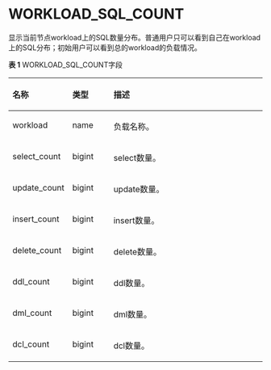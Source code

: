 # WORKLOAD\_SQL\_COUNT

显示当前节点workload上的SQL数量分布。普通用户只可以看到自己在workload上的SQL分布；初始用户可以看到总的workload的负载情况。

**表 1**  WORKLOAD\_SQL\_COUNT字段

<a name="zh-cn_topic_0237122619_table18953243191518"></a>
<table><thead align="left"><tr id="zh-cn_topic_0237122619_row205324416154"><th class="cellrowborder" valign="top" width="17.27%" id="mcps1.2.4.1.1"><p id="zh-cn_topic_0237122619_p195364421511"><a name="zh-cn_topic_0237122619_p195364421511"></a><a name="zh-cn_topic_0237122619_p195364421511"></a><strong id="zh-cn_topic_0237122619_b85311445152"><a name="zh-cn_topic_0237122619_b85311445152"></a><a name="zh-cn_topic_0237122619_b85311445152"></a>名称</strong></p>
</th>
<th class="cellrowborder" valign="top" width="16.8%" id="mcps1.2.4.1.2"><p id="zh-cn_topic_0237122619_p1753164451519"><a name="zh-cn_topic_0237122619_p1753164451519"></a><a name="zh-cn_topic_0237122619_p1753164451519"></a><strong id="zh-cn_topic_0237122619_b2531244131512"><a name="zh-cn_topic_0237122619_b2531244131512"></a><a name="zh-cn_topic_0237122619_b2531244131512"></a>类型</strong></p>
</th>
<th class="cellrowborder" valign="top" width="65.93%" id="mcps1.2.4.1.3"><p id="zh-cn_topic_0237122619_p75319443156"><a name="zh-cn_topic_0237122619_p75319443156"></a><a name="zh-cn_topic_0237122619_p75319443156"></a><strong id="zh-cn_topic_0237122619_b175314441512"><a name="zh-cn_topic_0237122619_b175314441512"></a><a name="zh-cn_topic_0237122619_b175314441512"></a>描述</strong></p>
</th>
</tr>
</thead>
<tbody><tr id="zh-cn_topic_0237122619_row10533447155"><td class="cellrowborder" valign="top" width="17.27%" headers="mcps1.2.4.1.1 "><p id="zh-cn_topic_0237122619_p0537448157"><a name="zh-cn_topic_0237122619_p0537448157"></a><a name="zh-cn_topic_0237122619_p0537448157"></a>workload</p>
</td>
<td class="cellrowborder" valign="top" width="16.8%" headers="mcps1.2.4.1.2 "><p id="zh-cn_topic_0237122619_p95316442156"><a name="zh-cn_topic_0237122619_p95316442156"></a><a name="zh-cn_topic_0237122619_p95316442156"></a>name</p>
</td>
<td class="cellrowborder" valign="top" width="65.93%" headers="mcps1.2.4.1.3 "><p id="zh-cn_topic_0237122619_p853544141517"><a name="zh-cn_topic_0237122619_p853544141517"></a><a name="zh-cn_topic_0237122619_p853544141517"></a>负载名称。</p>
</td>
</tr>
<tr id="zh-cn_topic_0237122619_row205484431511"><td class="cellrowborder" valign="top" width="17.27%" headers="mcps1.2.4.1.1 "><p id="zh-cn_topic_0237122619_p1954204491516"><a name="zh-cn_topic_0237122619_p1954204491516"></a><a name="zh-cn_topic_0237122619_p1954204491516"></a>select_count</p>
</td>
<td class="cellrowborder" valign="top" width="16.8%" headers="mcps1.2.4.1.2 "><p id="zh-cn_topic_0237122619_p1154944151516"><a name="zh-cn_topic_0237122619_p1154944151516"></a><a name="zh-cn_topic_0237122619_p1154944151516"></a>bigint</p>
</td>
<td class="cellrowborder" valign="top" width="65.93%" headers="mcps1.2.4.1.3 "><p id="zh-cn_topic_0237122619_p15412448158"><a name="zh-cn_topic_0237122619_p15412448158"></a><a name="zh-cn_topic_0237122619_p15412448158"></a>select数量。</p>
</td>
</tr>
<tr id="zh-cn_topic_0237122619_row25494421516"><td class="cellrowborder" valign="top" width="17.27%" headers="mcps1.2.4.1.1 "><p id="zh-cn_topic_0237122619_p1754944161513"><a name="zh-cn_topic_0237122619_p1754944161513"></a><a name="zh-cn_topic_0237122619_p1754944161513"></a>update_count</p>
</td>
<td class="cellrowborder" valign="top" width="16.8%" headers="mcps1.2.4.1.2 "><p id="zh-cn_topic_0237122619_p7541044141512"><a name="zh-cn_topic_0237122619_p7541044141512"></a><a name="zh-cn_topic_0237122619_p7541044141512"></a>bigint</p>
</td>
<td class="cellrowborder" valign="top" width="65.93%" headers="mcps1.2.4.1.3 "><p id="zh-cn_topic_0237122619_p0541144171516"><a name="zh-cn_topic_0237122619_p0541144171516"></a><a name="zh-cn_topic_0237122619_p0541144171516"></a>update数量。</p>
</td>
</tr>
<tr id="zh-cn_topic_0237122619_row154114471514"><td class="cellrowborder" valign="top" width="17.27%" headers="mcps1.2.4.1.1 "><p id="zh-cn_topic_0237122619_p1054344151519"><a name="zh-cn_topic_0237122619_p1054344151519"></a><a name="zh-cn_topic_0237122619_p1054344151519"></a>insert_count</p>
</td>
<td class="cellrowborder" valign="top" width="16.8%" headers="mcps1.2.4.1.2 "><p id="zh-cn_topic_0237122619_p1355194461515"><a name="zh-cn_topic_0237122619_p1355194461515"></a><a name="zh-cn_topic_0237122619_p1355194461515"></a>bigint</p>
</td>
<td class="cellrowborder" valign="top" width="65.93%" headers="mcps1.2.4.1.3 "><p id="zh-cn_topic_0237122619_p5555441159"><a name="zh-cn_topic_0237122619_p5555441159"></a><a name="zh-cn_topic_0237122619_p5555441159"></a>insert数量。</p>
</td>
</tr>
<tr id="zh-cn_topic_0237122619_row165524431511"><td class="cellrowborder" valign="top" width="17.27%" headers="mcps1.2.4.1.1 "><p id="zh-cn_topic_0237122619_p855144418154"><a name="zh-cn_topic_0237122619_p855144418154"></a><a name="zh-cn_topic_0237122619_p855144418154"></a>delete_count</p>
</td>
<td class="cellrowborder" valign="top" width="16.8%" headers="mcps1.2.4.1.2 "><p id="zh-cn_topic_0237122619_p1455124417154"><a name="zh-cn_topic_0237122619_p1455124417154"></a><a name="zh-cn_topic_0237122619_p1455124417154"></a>bigint</p>
</td>
<td class="cellrowborder" valign="top" width="65.93%" headers="mcps1.2.4.1.3 "><p id="zh-cn_topic_0237122619_p6551944201511"><a name="zh-cn_topic_0237122619_p6551944201511"></a><a name="zh-cn_topic_0237122619_p6551944201511"></a>delete数量。</p>
</td>
</tr>
<tr id="zh-cn_topic_0237122619_row155564415159"><td class="cellrowborder" valign="top" width="17.27%" headers="mcps1.2.4.1.1 "><p id="zh-cn_topic_0237122619_p555184461517"><a name="zh-cn_topic_0237122619_p555184461517"></a><a name="zh-cn_topic_0237122619_p555184461517"></a>ddl_count</p>
</td>
<td class="cellrowborder" valign="top" width="16.8%" headers="mcps1.2.4.1.2 "><p id="zh-cn_topic_0237122619_p2558442152"><a name="zh-cn_topic_0237122619_p2558442152"></a><a name="zh-cn_topic_0237122619_p2558442152"></a>bigint</p>
</td>
<td class="cellrowborder" valign="top" width="65.93%" headers="mcps1.2.4.1.3 "><p id="zh-cn_topic_0237122619_p1055154491513"><a name="zh-cn_topic_0237122619_p1055154491513"></a><a name="zh-cn_topic_0237122619_p1055154491513"></a>ddl数量。</p>
</td>
</tr>
<tr id="zh-cn_topic_0237122619_row115504418159"><td class="cellrowborder" valign="top" width="17.27%" headers="mcps1.2.4.1.1 "><p id="zh-cn_topic_0237122619_p1955944141511"><a name="zh-cn_topic_0237122619_p1955944141511"></a><a name="zh-cn_topic_0237122619_p1955944141511"></a>dml_count</p>
</td>
<td class="cellrowborder" valign="top" width="16.8%" headers="mcps1.2.4.1.2 "><p id="zh-cn_topic_0237122619_p65611445156"><a name="zh-cn_topic_0237122619_p65611445156"></a><a name="zh-cn_topic_0237122619_p65611445156"></a>bigint</p>
</td>
<td class="cellrowborder" valign="top" width="65.93%" headers="mcps1.2.4.1.3 "><p id="zh-cn_topic_0237122619_p95664491512"><a name="zh-cn_topic_0237122619_p95664491512"></a><a name="zh-cn_topic_0237122619_p95664491512"></a>dml数量。</p>
</td>
</tr>
<tr id="zh-cn_topic_0237122619_row256194441511"><td class="cellrowborder" valign="top" width="17.27%" headers="mcps1.2.4.1.1 "><p id="zh-cn_topic_0237122619_p10569443158"><a name="zh-cn_topic_0237122619_p10569443158"></a><a name="zh-cn_topic_0237122619_p10569443158"></a>dcl_count</p>
</td>
<td class="cellrowborder" valign="top" width="16.8%" headers="mcps1.2.4.1.2 "><p id="zh-cn_topic_0237122619_p19561844151517"><a name="zh-cn_topic_0237122619_p19561844151517"></a><a name="zh-cn_topic_0237122619_p19561844151517"></a>bigint</p>
</td>
<td class="cellrowborder" valign="top" width="65.93%" headers="mcps1.2.4.1.3 "><p id="zh-cn_topic_0237122619_p456134411152"><a name="zh-cn_topic_0237122619_p456134411152"></a><a name="zh-cn_topic_0237122619_p456134411152"></a>dcl数量。</p>
</td>
</tr>
</tbody>
</table>


